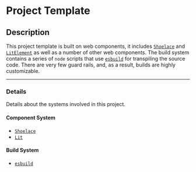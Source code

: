 # Project Template

## Description

This project template is built on web components, it includes [`Shoelace`](https://shoelace.style/) and [`LitElement`](https://lit.dev/) as well as a number of other web components. The build system contains a series of `node` scripts that use [`esbuild`](https://esbuild.github.io/) for transpiling the source code. There are very few guard rails, and, as a result, builds are highly customizable.

---

### Details

Details about the systems involved in this project.

#### Component System

- [`Shoelace`](https://shoelace.style/)
- [`Lit`](https://lit.dev/)

#### Build System

- [`esbuild`](https://esbuild.github.io/)
